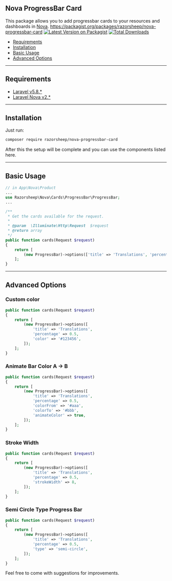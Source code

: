 ## Nova ProgressBar Card
This package allows you to add progressbar cards to your resources and dashboards in [Nova](https://nova.laravel.com).
https://packagist.org/packages/razorsheep/nova-progressbar-card
[![Latest Version on Packagist](https://img.shields.io/packagist/v/razorsheep/nova-progressbar-card.svg?style=flat-square)](https://packagist.org/packages/razorsheep/nova-progressbar-card)
[![Total Downloads](https://img.shields.io/packagist/dt/razorsheep/nova-progressbar-card.svg?style=flat-square)](https://packagist.org/packages/razorsheep/nova-progressbar-card)

* [Requirements](#requirements)
* [Installation](#installation)
* [Basic Usage](#basic-usage)
* [Advanced Options](#advanced-options)

___
## Requirements
* [Laravel v5.8.*](https://laravel.com/docs/5.8)
* [Laravel Nova v2.*](https://nova.laravel.com/docs/2.0/)

___
## Installation
Just run:  
```bash
composer require razorsheep/nova-progressbar-card
```
After this the setup will be complete and you can use the components listed here.

___
## Basic Usage
```php
// in App\Nova\Product
...
use Razorsheep\Nova\Cards\ProgressBar\ProgressBar;
...

/**
 * Get the cards available for the request.
 *
 * @param  \Illuminate\Http\Request  $request
 * @return array
 */
public function cards(Request $request)
{
    return [
        (new ProgressBar)->options(['title' => 'Translations', 'percentage' => 0.5]);
    ];
}

```

___ 
## Advanced Options

### Custom color
```php
public function cards(Request $request)
{
    return [
        (new ProgressBar)->options([
            'title' => 'Translations',
            'percentage' => 0.5,
            'color' => '#123456',
        ]);
    ];
}
```

### Animate Bar Color A -> B
```php
public function cards(Request $request)
{
    return [
        (new ProgressBar)->options([
            'title' => 'Translations',
            'percentage' => 0.5,
            'colorFrom' => '#aaa',
            'colorTo' => '#bbb',
            'animateColor' => true,
        ]);
    ];
}
```

### Stroke Width
```php
public function cards(Request $request)
{
    return [
        (new ProgressBar)->options([
            'title' => 'Translations',
            'percentage' => 0.5,
            'strokeWidth' => 8,
        ]);
    ];
}
```

### Semi Circle Type Progress Bar
```php
public function cards(Request $request)
{
    return [
        (new ProgressBar)->options([
            'title' => 'Translations',
            'percentage' => 0.5,
            'type' => 'semi-circle',
        ]);
    ];
}
```

Feel free to come with suggestions for improvements.

